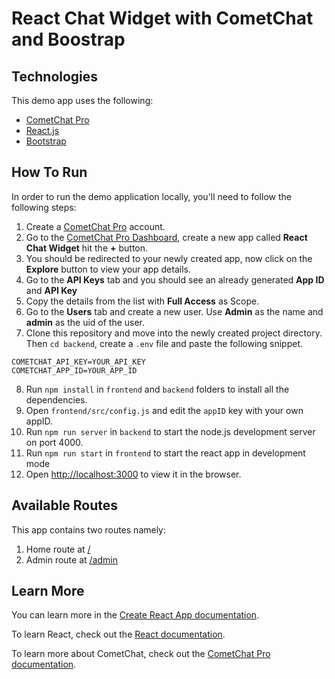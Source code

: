 # React Chat Widget with CometChat and Boostrap

## Technologies

This demo app uses the following:

- [CometChat Pro](https://cometchat.com)
- [React.js](https://reactjs.org)
- [Bootstrap](https://getbootstrap.com)

## How To Run

In order to run the demo application locally, you'll need to follow the following steps:

1. Create a [CometChat Pro](https://cometchat.com) account.
2. Go to the [CometChat Pro Dashboard](https://app.cometchat.com/#/apps), create a new app called **React Chat Widget** hit the **+** button.
3. You should be redirected to your newly created app, now click on the **Explore** button to view your app details.
4. Go to the **API Keys** tab and you should see an already generated **App ID** and **API Key**
5. Copy the details from the list with **Full Access** as Scope.
6. Go to the **Users** tab and create a new user. Use **Admin** as the name and **admin** as the uid of the user.
7. Clone this repository and move into the newly created project directory. Then `cd backend`, create a `.env` file and paste the following snippet.

```
COMETCHAT_API_KEY=YOUR_API_KEY
COMETCHAT_APP_ID=YOUR_APP_ID
```

8. Run `npm install` in `frontend` and `backend` folders to install all the dependencies.
9. Open `frontend/src/config.js` and edit the `appID` key with your own appID.
10. Run `npm run server` in `backend` to start the node.js development server on port 4000.
11. Run `npm run start` in `frontend` to start the react app in development mode
12. Open [http://localhost:3000](http://localhost:3000) to view it in the browser.

## Available Routes

This app contains two routes namely:

1. Home route at [/](http://localhost:3000)
2. Admin route at [/admin](http://localhost:3000/admin)

## Learn More

You can learn more in the [Create React App documentation](https://facebook.github.io/create-react-app/docs/getting-started).

To learn React, check out the [React documentation](https://reactjs.org/).

To learn more about CometChat, check out the [CometChat Pro documentation](https://prodocs.cometchat.com/).
